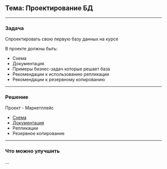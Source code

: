 ## Тема: Проектирование БД
___
### Задача

Спроектировать свою первую базу данных на курсе

В проекте должны быть:
* Схема
* Документация
* Примеры бизнес-задач которые решает база
* Рекомендации к использованию репликации
* Рекомендации к резервному копированию

___
### Решение
Проект - Маркетплейс

* [Схема](https://github.com/RoIVIan-V/otus_course_db_2022_05/01/schema.md)
* [Документация](https://github.com/RoIVIan-V/otus_course_db_2022_05/info.md)
* Репликации
* Резервное копирование

___
### Что можно улучшить
...
